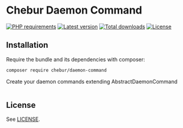 
# Chebur Daemon Command

[![PHP requirements](https://img.shields.io/packagist/php-v/chebur/daemon-command.svg)](https://packagist.org/packages/chebur/daemon-command "PHP requirements")
[![Latest version](https://img.shields.io/packagist/v/chebur/daemon-command.svg)](https://packagist.org/packages/chebur/daemon-command "Last version")
[![Total downloads](https://img.shields.io/packagist/dt/chebur/daemon-command.svg)](https://packagist.org/packages/chebur/daemon-command "Total downloads")
[![License](https://img.shields.io/packagist/l/chebur/daemon-command.svg)](https://packagist.org/packages/chebur/daemon-command "License")

## Installation
Require the bundle and its dependencies with composer:
```bash
composer require chebur/daemon-command
```
Create your daemon commands extending AbstractDaemonCommand
```php

```

## License
See [LICENSE](LICENSE).
